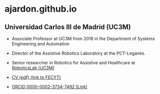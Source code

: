 # ajardon.github.io
## Universidad Carlos III de Madrid (UC3M) 

* Associate Professor at UC3M from 2018 in the Department of Systems Engineering and Automation 

* Director of the Assistive Robotics Laboratory at the PCT-Leganés. 

* Senior researcher in Robotics for Assistive and Healthcare at [RoboticsLab (UC3M)](roboticslab.uc3m.es)

* [CV (pdf) (link to FECYT)](https://cvn.fecyt.es/0000-0002-3734-7492)

* [ORCID 0000-0002-3734-7492 (Link)](https://orcid.org/0000-0002-3734-7492)
